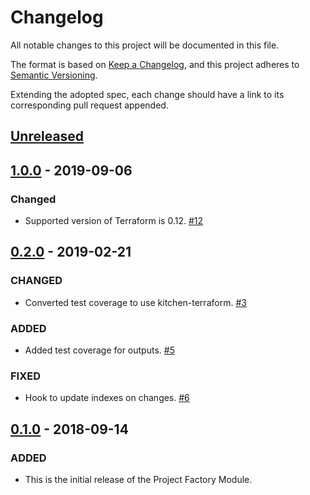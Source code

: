 # Changelog
All notable changes to this project will be documented in this file.

The format is based on [Keep a Changelog](https://keepachangelog.com/en/1.0.0/),
and this project adheres to [Semantic Versioning](https://semver.org/spec/v2.0.0.html).

Extending the adopted spec, each change should have a link to its corresponding pull request appended.

## [Unreleased]

## [1.0.0] - 2019-09-06

### Changed

- Supported version of Terraform is 0.12. [#12]

## [0.2.0] - 2019-02-21
### CHANGED
- Converted test coverage to use kitchen-terraform. [#3](https://github.com/terraform-google-modules/terraform-google-cloud-datastore/pull/3)

### ADDED
- Added test coverage for outputs. [#5](https://github.com/terraform-google-modules/terraform-google-cloud-datastore/pull/5)

### FIXED
- Hook to update indexes on changes. [#6](https://github.com/terraform-google-modules/terraform-google-cloud-datastore/pull/6)

## [0.1.0] - 2018-09-14
### ADDED
- This is the initial release of the Project Factory Module.

[Unreleased]: https://github.com/terraform-google-modules/terraform-google-cloud-datastore/compare/v1.0.0...HEAD
[1.0.0]: https://github.com/terraform-google-modules/terraform-google-cloud-datastore/compare/v0.2.0...v1.0.0
[0.2.0]: https://github.com/terraform-google-modules/terraform-google-cloud-datastore/compare/v0.1.0...v0.2.0
[0.1.0]: https://github.com/terraform-google-modules/terraform-google-cloud-datastore/compare/eba169975e2038f3e721b8a6c5f67c2330998b37...v0.1.0
[#12]: https://github.com/terraform-google-modules/terraform-google-cloud-datastore/pull/12
